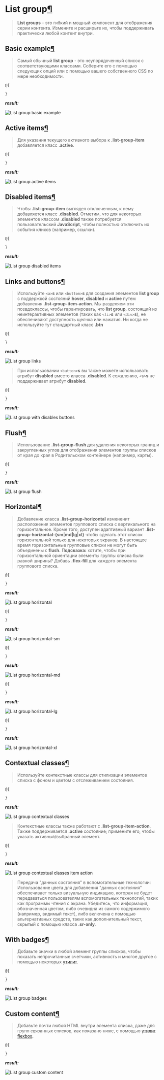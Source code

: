 # List group[¶](https://getbootstrap.com/docs/4.3/components/list-group/)

> **List groups** - это гибкий и мощный компонент для отображения серии контента. Измените и расширьте их, чтобы поддерживать практически любой контент внутри.

## Basic example[¶](https://getbootstrap.com/docs/4.3/components/list-group/#basic-example)

> Самый обычный **list group** - это неупорядоченный список с соответствующими классами.
Соберите его с помощью следующих опций или с помощью вашего собственного CSS по мере необходимости.

```cshtml
@{

}
```

***result:***

![List group basic example](../../demo/list-group-basic-example-demo.jpg)

## Active items[¶](https://getbootstrap.com/docs/4.3/components/list-group/#active-items)

> Для указания текущего активного выбора к **.list-group-item** добавляется класс **.active**.

```cshtml
@{

}
```

***result:***

![List group active items](../../demo/list-group-active-items-demo.jpg)

## Disabled items[¶](https://getbootstrap.com/docs/4.3/components/list-group/#disabled-items)

> Чтобы **.list-group-item** выглядел отключенным, к нему добавляется класс **.disabled**.
Отметим, что для некоторых элементов классом **.disabled** также потребуется пользовательский **JavaScript**, чтобы полностью отключить их события кликов (например, ссылки).

```cshtml
@{

}
```

***result:***

![List group disabled items](../../demo/list-group-disabled-items-demo.jpg)

## Links and buttons[¶](https://getbootstrap.com/docs/4.3/components/list-group/#links-and-buttons)

> Используйте `<a>`**s** или `<button>`**s** для создания элементов **list group** с поддержкой состояний **hover**, **disabled** и **active** путем добавления **.list-group-item-action**.
Мы разделяем эти псевдоклассы, чтобы гарантировать, что **list group**, состоящий из неинтерактивных элементов (таких как `<li>`**s** или `<div>`**s**), не обеспечивают доступность щелчка или нажатия.
Ни когда не используйте тут стандартный класс **.btn**

```cshtml
@{

}
```

***result:***

![List group links](../../demo/list-group-links-demo.jpg)

> При использовании `<button>`**s** вы также можете использовать атрибут **disabled** вместо класса **.disabled**. К сожалению, `<a>`**s** не поддерживает атрибут **disabled**.

```cshtml
@{

}
```

***result:***

![List group with disables buttons](../../demo/list-group-disables-buttons-demo.jpg)

## Flush[¶](https://getbootstrap.com/docs/4.3/components/list-group/#flush)

> Использование **.list-group-flush** для удаления некоторых границ и закругленных углов для отображения элементов группы списков от края до края в Родительском контейнере (например, карты).

```cshtml
@{

}
```

***result:***

![List group flush](../../demo/list-group-flush-demo.jpg)

## Horizontal[¶](https://getbootstrap.com/docs/4.3/components/list-group/#horizontal)

> Добавление класса **.list-group-horizontal** измененит расположения элементов группового списка с вертикального на горизонтальное.
Кроме того, доступен адаптивный вариант **.list-group-horizontal-{sm|md|lg|xl}** чтобы сделать этот список горизонтальной только для некоторых экранов.
В настоящее время горизонтальные групповые списки не могут быть объединены с **flush**.
**Подсказка:** хотите, чтобы при горизонтальной ориентации элементы группы списка были равной ширины? Добавь **.flex-fill** для каждого элемента группового списка.

```cshtml
@{

}
```

***result:***

![List group horizontal](../../demo/list-group-horizontal-demo.jpg)

```cshtml
@{

}
```

***result:***

![List group horizontal-sm](../../demo/list-group-horizontal-sm-demo.jpg)


```cshtml
@{

}
```

***result:***

![List group horizontal-md](../../demo/list-group-horizontal-md-demo.jpg)

```cshtml
@{

}
```

***result:***

![List group horizontal-lg](../../demo/list-group-horizontal-lg-demo.jpg)

```cshtml
@{

}
```

***result:***

![List group horizontal-xl](../../demo/list-group-horizontal-xl-demo.jpg)

## Contextual classes[¶](https://getbootstrap.com/docs/4.3/components/list-group/#contextual-classes)

> Используйте контекстные классы для стилизации элементов списка с фоном и цветом с отслеживанием состояния.

```cshtml
@{

}
```

***result:***

![List group contextual classes](../../demo/list-group-contextual-classes-demo.jpg)

> Контекстные классы также работают с **.list-group-item-action**.
Также поддерживается **.active** состояние; примените его, чтобы указать активный/выбранный элемент.

```cshtml
@{

}
```

***result:***

![List group contextual classes item action](../../demo/list-group-contextual-classes-item-action-demo.jpg)

> Передача "данных состояния" в вспомогательные технологии:
Использование цвета для добавления "данных состояния" обеспечивает только визуальную индикацию, которая не будет передаваться пользователям вспомогательных технологий, таких как программы чтения с экрана.
Убедитесь, что информация, обозначенная цветом, либо очевидна из самого содержимого (например, видимый текст), либо включена с помощью альтернативных средств, таких как дополнительный текст, скрытый с помощью класса **.sr-only**.

## With badges[¶](https://getbootstrap.com/docs/4.3/components/list-group/#with-badges)

> Добавьте значки в любой элемент группы списков, чтобы показать непрочитанные счетчики, активность и многое другое с помощью некоторых [утилит](https://getbootstrap.com/docs/4.3/utilities/flex/).

```cshtml
@{

}
```

***result:***

![List group badges](../../demo/list-group-badges-demo.jpg)

## Custom content[¶](https://getbootstrap.com/docs/4.3/components/list-group/#custom-content)

> Добавьте почти любой HTML внутри элемента списка, даже для групп связанных списков, как показано ниже, с помощью [утилит flexbox](https://getbootstrap.com/docs/4.3/utilities/flex/).

```cshtml
@{

}
```

***result:***

![List group custom content](../../demo/list-group-custom-content-demo.jpg)
